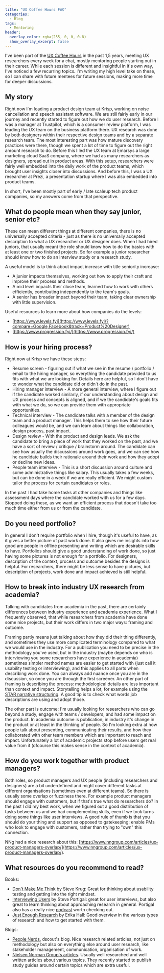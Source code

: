 ```yaml
---
title: "UX Coffee Hours FAQ"
categories:
  - Blog
tags:
  - Mentoring
header:
  overlay_color: rgba(255, 0, 0, 0.8)
  show_overlay_excerpt: false
---
```


I've been part of the [UX Coffee Hours](https://storage.googleapis.com/uxcoffeehours.com/site/research.html) in the past 1,5 years, meeting UX researchers every week for a chat, mostly mentoring people starting out in their career. While each session is different and insightful in it's own way, I've noticed a few recurring topics. I'm writing my high level take on these, so I can share with future mentees for future sessions, making more time for deeper discussions.

## My story

Right now I'm leading a product design team at Krisp, working on noise cancellation and speech assistant software. We are still fairly early in our journey and recently started to figure out how we do user research. Before I was a manager at Trustpilot, which is a consumer review platform, I was leading the UX team on the business platform there. UX research was done by both designers within their respective design teams and by a separate research team. The most interesting part was how mature discovery practices were there, though we spent a lot of time to figure out the right amount research to do. Before this I led the UX team at Emarsys a large marketing cloud SaaS company, where we had as many researchers as designers, spread out in product areas. With this setup, researchers were fairly well embedded into the daily work of the product teams, which brought user insights closer into discussions. And before this, I was a UX researcher at Prezi, a presentation startup where I was also embedded into product teams.

In short, I've been mostly part of early / late scaleup tech product companies, so my answers come from that perspective.

## What do people mean when they say junior, senior etc?

These can mean different things at different companies, there is no universally accepted criteria - just as there is no universally accepted description to what a UX researcher or UX designer does. When I  had hired juniors, that usually meant the role should know how to do the basics with at least one or two finished projects. So for example a junior researcher should know how to do an interview study or a research study.

A useful model is to think about impact increase with title seniority increase:
- A junior impacts themselves, working out how to apply their craft and improve their process and methods.
- A mid level impacts their close team, learned how to work with others efficiently, contributing independently to the team's goals.
- A senior has broader impact beyond their team, taking clear ownership with little supervision.

Useful resources to learn more about how companies do the levels:
- [https://www.levels.fyi](https://www.levels.fyi/?compare=Google,Facebook&track=Product%20Designer)
- [https://www.progression.fyi/](https://www.progression.fyi/)

## How is your hiring process?

Right now at Krisp we have these steps:

- Resume screen - figuring out if what we see in the resume / portfolio / email to the hiring manager, so everything the candidate provided to us fits with what we are looking for. Details here are helpful, so I don't have to wonder what the candidate did or didn't do in the past.
- Hiring manager interview - A more general interview, where I figure out if the candidate worked similarly, if our understanding about design and UX process and concepts is aligned, and if we the candidate's goals fits with what we do, so we can provide them with appropriate opportunities.
- Technical interview - The candidate talks with a member of the design team and a product manager. This helps them to see how their future colleagues would be, and we can learn about things like collaboration, design process, past impact.
- Design review - With the product and design leads. We ask the candidate to bring a piece of work that they worked on the past, and we have a sort of review / critique / brainstorm around. The candidate can see how usually the discussions around work goes, and we can see how he candidate builds their rationale around their work and how they adopt or decline new ideas.
- People team interview - This is a short discussion around culture and some administrative things like salary.
This usually takes a few weeks, but can be done in a week if we are really efficient. We might custom tailor the process for certain candidates or roles.

In the past I had take home tasks at other companies and things like assessment days where the candidate worked with us for a few days. Stopped doing these, as we want an efficient process that doesn't take too much time either from us or from the candidate.

## Do you need portfolio?

In general I don't require portfolio when I hire, though it's useful to have, as it gives a better picture of past work done. It also gives me insights into how good are people in offline presenting and writing which are desirable skills to have. Portfolios should give a good understanding of work done, so just having some pictures is not enough for a portfolio. For designers, description of the context, process and outcome besides the designs is helpful. For researchers, there might be less sense to have pictures, but description of projects, work done and impact achieved is still helpful.

## How to break into industry UX research from academia?

Talking with candidates from academia in the past, there are certainly differences between industry experience and academia experience. What I frequently observed, that while researchers from academia have done some nice projects, but their work differs in two major ways: framing and outcome.

Framing partly means just talking about how they did their thing differently, and sometimes they use more complicated terminology compared to what we would use in the industry. For a publication you need to be precise in the methodology you've used, but in the industry (maybe depends on who is interviewing you some researchers have experience in academia) sometimes simpler method names are easier to get started with (just call it usability testing or interviewing), and this applies to all parts when describing work done. You can always add nuance once you are in the discussion, so once you are through the first screener. An other part of framing is describing the process: methodological details are less important than context and impact. Storytelling helps a lot, for example using the [STAR narrative structuring](https://en.wikipedia.org/wiki/Situation,_task,_action,_result). A good tip is to check what words job descriptions are using and adopt those.

The other part is outcome: I'm usually looking for researchers who can go beyond a study, engage with teams / developers, and had some impact on the product. In academia outcome is publication, in industry it's change in the product or at least in the thinking of people. So I'm looking extra at how people talk about presenting, communicating their results, and how they collaborated with other team members which are important to reach and impact. Unfortunately a lot of academic projects stop before users get real value from it (ofcourse this makes sense in the context of academia).

## How do you work together with product managers?

Both roles, so product managers and UX people (including researchers and designers) are a bit underdefined and might cover different tasks at different organisations (sometimes even at different teams). So there is usually some overlap or fuzziness there. For example product managers should engage with customers, but if that's true what do researchers do? In the past I did my best work, when we figured out a good distribution of  tasks between us and we had complementing skills, even if we took turns doing some things like user interviews. A good rule of thumb is that you should do your thing and support as opposed to gatekeeping: enable PMs who look to engage with customers, rather than trying to "own" this connection.

NNg had a nice research about this: [https://www.nngroup.com/articles/ux-product-managers-overlap/](https://www.nngroup.com/articles/ux-product-managers-overlap/).

## What resources do you recommend to read?

Books:

- [Don't Make Me Think](https://en.wikipedia.org/wiki/Don%27t_Make_Me_Think) by Steve Krug: Great for thinking about usability testing and getting into the right mindset.
- [Interviewing Users](https://rosenfeldmedia.com/books/interviewing-users/) by Steve Portigal: great for user interviews, but also great to learn thinking about approaching research in general. Portigal also has a really nice [podcast](https://portigal.com/podcast/) worth checking out.
- [Just Enough Research](https://abookapart.com/products/just-enough-research) by Erika Hall: Good overview in the various types of research and how to get started with them.

Blogs:

- [People Nerds](https://dscout.com/people-nerds), dscout's blog. Nice research related articles, not just on methodology but also on everything else around user research, like stakeholder management, communication, organisation of work.
- [Nielsen Norman Group's articles](https://www.nngroup.com/articles/). Usually well researched and well written articles about various topics. They recently started to publish study guides around certain topics which are extra useful.
